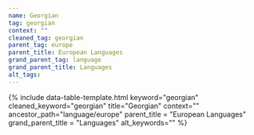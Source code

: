 ```yaml
---
name: Georgian
tag: georgian
context: ""
cleaned_tag: georgian
parent_tag: europe
parent_title: European Languages
grand_parent_tag: language
grand_parent_title: Languages
alt_tags: 
---
```


{% include data-table-template.html 
  keyword="georgian" 
  cleaned_keyword="georgian" 
  title="Georgian"
  context=""
  ancestor_path="language/europe" 
  parent_title = "European Languages"
  grand_parent_title = "Languages"
  alt_keywords=""
%}

